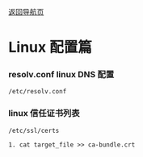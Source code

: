 [返回导航页](https://cqzhen.github.io/blog.html "导航页面")

# Linux 配置篇

### resolv.conf linux DNS 配置

    /etc/resolv.conf

### linux 信任证书列表

    /etc/ssl/certs

    1. cat target_file >> ca-bundle.crt
